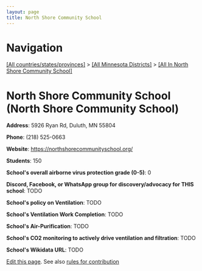 ```yaml
---
layout: page
title: North Shore Community School
---
```

# Navigation

[[All countries/states/provinces]](../../..) > [[All Minnesota Districts]](../..) > [[All In North Shore Community School]](..)

# North Shore Community School (North Shore Community School)

**Address**: 5926 Ryan Rd, Duluth, MN 55804

**Phone**: (218) 525-0663

**Website**: <https://northshorecommunityschool.org/>

**Students**: 150

**School's overall airborne virus protection grade (0-5)**: 0

**Discord, Facebook, or WhatsApp group for discovery/advocacy for THIS school**: TODO

**School's policy on Ventilation**: TODO

**School's Ventilation Work Completion**: TODO

**School's Air-Purification**: TODO

**School's CO2 monitoring to actively drive ventilation and filtration**: TODO

**School's Wikidata URL**: TODO


[Edit this page](https://github.com/ventilate-schools/MN/edit/main/./North_Shore_Community_School/North_Shore_Community_School.md). See also [rules for contribution](../../../contribution-rules/)